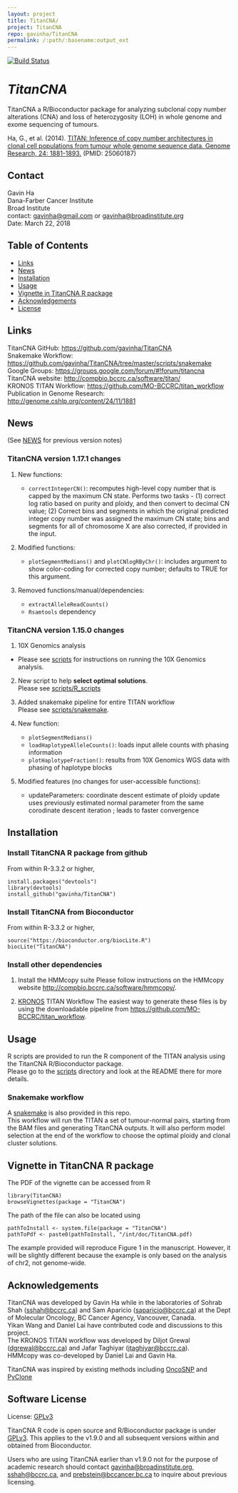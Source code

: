 ```yaml
---
layout: project
title: TitanCNA/
project: TitanCNA
repo: gavinha/TitanCNA
permalink: /:path/:basename:output_ext
---
```


[![Build Status](https://travis-ci.org/gavinha/TitanCNA.svg?branch=master)](https://travis-ci.org/gavinha/TitanCNA)

# *TitanCNA*

TitanCNA a R/Bioconductor package for analyzing subclonal copy number alterations (CNA) and loss of heterozygosity (LOH) in whole genome and exome sequencing of tumours.  

Ha, G., et al. (2014). [TITAN: Inference of copy number architectures in clonal cell populations from tumour whole genome sequence data. Genome Research, 24: 1881-1893.](http://genome.cshlp.org/content/24/11/1881) (PMID: 25060187)

## Contact
Gavin Ha  
Dana-Farber Cancer Institute  
Broad Institute  
contact: <gavinha@gmail.com> or <gavinha@broadinstitute.org>  
Date: March 22, 2018  

## Table of Contents
* [Links](#links)
* [News](#news)
* [Installation](#installation)
* [Usage](#usage)
* [Vignette in TitanCNA R package](#vignette-in-titancna-r-package)
* [Acknowledgements](#acknowledgements)
* [License](#software-license)

## Links
TitanCNA GitHub: https://github.com/gavinha/TitanCNA  
Snakemake Workflow: https://github.com/gavinha/TitanCNA/tree/master/scripts/snakemake  
Google Groups: https://groups.google.com/forum/#!forum/titancna  
TitanCNA website: http://compbio.bccrc.ca/software/titan/  
KRONOS TITAN Workflow: https://github.com/MO-BCCRC/titan_workflow  
Publication in Genome Research: http://genome.cshlp.org/content/24/11/1881

## News
(See [NEWS](NEWS) for previous version notes)
### TitanCNA version 1.17.1 changes 
1)  New functions: 
	- `correctIntegerCN()`: recomputes high-level copy number that is capped by the maximum CN state. 
	Performs two tasks - (1) correct log ratio based on purity and ploidy, and then convert to decimal CN value; (2) Correct bins and segments in which the original predicted integer copy number was assigned the maximum CN state; bins and segments for all of chromosome X are also corrected, if provided in the input.

2) Modified functions:
	- `plotSegmentMedians()` and `plotCNlogRByChr()`: includes argument to show color-coding for corrected copy number; defaults to TRUE for this argument.
	
3) Removed functions/manual/dependencies:
	- `extractAlleleReadCounts()`	
	- `Rsamtools` dependency

### TitanCNA version 1.15.0 changes 
1) 10X Genomics analysis
  - Please see [scripts](scripts/) for instructions on running the 10X Genomics analysis.

2) New script to help **select optimal solutions**.  
	Please see [scripts/R_scripts](https://github.com/gavinha/TitanCNA/tree/master/scripts/R_scripts)

3) Added snakemake pipeline for entire TITAN workflow  
	Please see [scripts/snakemake](scripts/snakemake).

4) New function:
	- `plotSegmentMedians()`
	- `loadHaplotypeAlleleCounts()`: loads input allele counts with phasing information
	- `plotHaplotypeFraction()`: results from 10X Genomics WGS data with phasing of haplotype blocks
  
5) Modified features (no changes for user-accessible functions):
	- updateParameters: coordinate descent estimate of ploidy update uses previously estimated normal parameter from the same corodinate descent iteration ; leads to faster convergence
  

## Installation
### Install TitanCNA R package from github

From within R-3.3.2 or higher,  
```
install.packages("devtools")
library(devtools)
install_github("gavinha/TitanCNA")
```

### Install TitanCNA from Bioconductor
From within R-3.3.2 or higher,  
```
source("https://bioconductor.org/biocLite.R")
biocLite("TitanCNA")
```

### Install other dependencies  
1. Install the HMMcopy suite
Please follow instructions on the HMMcopy website <http://compbio.bccrc.ca/software/hmmcopy/>.

2. [KRONOS](https://github.com/MO-BCCRC/titan_workflow) TITAN Workflow
The easiest way to generate these files is by using the downloadable pipeline from https://github.com/MO-BCCRC/titan_workflow. 

## Usage
R scripts are provided to run the R component of the TITAN analysis using the TitanCNA R/Bioconductor package.  
Please go to the [scripts](scripts/) directory and look at the README there for more details.

### Snakemake workflow
A [snakemake](scripts/snakemake) is also provided in this repo.  
This workflow will run the TITAN a set of tumour-normal pairs, starting from the BAM files and generating TitanCNA outputs. It will also perform model selection at the end of the workflow to choose the optimal ploidy and clonal cluster solutions. 

## Vignette in TitanCNA R package
The PDF of the vignette can be accessed from R
```
library(TitanCNA)
browseVignettes(package = "TitanCNA")
```
The path of the file can also be located using
```
pathToInstall <- system.file(package = "TitanCNA")
pathToPdf <- paste0(pathToInstall, "/int/doc/TitanCNA.pdf)
```
The example provided will reproduce Figure 1 in the manuscript. However, it will be slightly different because the example is only based on the analysis of chr2, not genome-wide.

## Acknowledgements
TitanCNA was developed by Gavin Ha while in the laboratories of Sohrab Shah (sshah@bccrc.ca) and Sam Aparicio (saparicio@bccrc.ca) at the Dept of Molecular Oncology, BC Cancer Agency, Vancouver, Canada.  
Yikan Wang and Daniel Lai have contributed code and discussions to this project.  
The KRONOS TITAN workflow was developed by Diljot Grewal (<dgrewal@bccrc.ca>) and Jafar Taghiyar (<jtaghiyar@bccrc.ca>).  
HMMcopy was co-developed by Daniel Lai and Gavin Ha.  
 
TitanCNA was inspired by existing methods including [OncoSNP](https://sites.google.com/site/oncosnp/)  and [PyClone](https://bitbucket.org/aroth85/pyclone/wiki/Home)  

## Software License
License: [GPLv3](LICENSE)

TitanCNA R code is open source and R/Bioconductor package is under [GPLv3](LICENSE).  This applies to the v1.9.0 and all subsequent versions within and obtained from Bioconductor.  

Users who are using TitanCNA earlier than v1.9.0 not for the purpose of academic research should contact gavinha@broadinstitute.org, sshah@bccrc.ca, and prebstein@bccancer.bc.ca to inquire about previous licensing.
